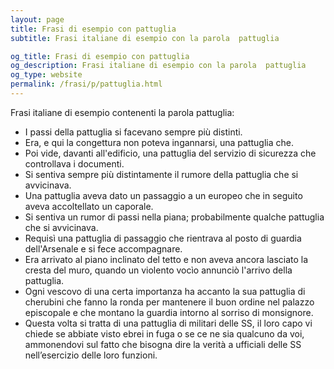 ```yaml
---
layout: page
title: Frasi di esempio con pattuglia 
subtitle: Frasi italiane di esempio con la parola  pattuglia

og_title: Frasi di esempio con pattuglia 
og_description: Frasi italiane di esempio con la parola  pattuglia
og_type: website
permalink: /frasi/p/pattuglia.html
---
```


Frasi italiane di esempio contenenti la parola pattuglia:


- I passi della pattuglia si facevano sempre più distinti.
- Era, e qui la congettura non poteva ingannarsi, una pattuglia che.
- Poi vide, davanti all'edificio, una pattuglia del servizio di sicurezza che controllava i documenti.
- Si sentiva sempre più distintamente il rumore della pattuglia che si avvicinava.
- Una pattuglia aveva dato un passaggio a un europeo che in seguito aveva accoltellato un caporale.
- Si sentiva un rumor di passi nella piana; probabilmente qualche pattuglia che si avvicinava.
- Requisì una pattuglia di passaggio che rientrava al posto di guardia dell'Arsenale e si fece accompagnare.
- Era arrivato al piano inclinato del tetto e non aveva ancora lasciato la cresta del muro, quando un violento vocìo annunciò l'arrivo della pattuglia.
- Ogni vescovo di una certa importanza ha accanto la sua pattuglia di cherubini che fanno la ronda per mantenere il buon ordine nel palazzo episcopale e che montano la guardia intorno al sorriso di monsignore.
- Questa volta si tratta di una pattuglia di militari delle SS, il loro capo vi chiede se abbiate visto ebrei in fuga o se ce ne sia qualcuno da voi, ammonendovi sul fatto che bisogna dire la verità a ufficiali delle SS nell’esercizio delle loro funzioni.
